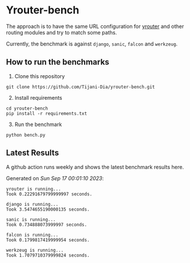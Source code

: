 # Yrouter-bench

The approach is to have the same URL configuration for [yrouter](https://github.com/Tijani-Dia/yrouter) and other routing modules and try to match some paths.

Currently, the benchmark is against `django`, `sanic`, `falcon` and `werkzeug`.

## How to run the benchmarks

1. Clone this repository

```shell
git clone https://github.com/Tijani-Dia/yrouter-bench.git
```

2. Install requirements

```shell
cd yrouter-bench
pip install -r requirements.txt
```

3. Run the benchmark

```shell
python bench.py
```

## Latest Results

A github action runs weekly and shows the latest benchmark results here.

Generated on *Sun Sep 17 00:01:10 2023*:

```shell
yrouter is running...
Took 0.22291679799999997 seconds.

django is running...
Took 3.5474655190000135 seconds.

sanic is running...
Took 0.734888073999997 seconds.

falcon is running...
Took 0.1799817419999954 seconds.

werkzeug is running...
Took 1.7079710379999824 seconds.

```
